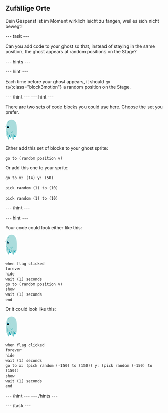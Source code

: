## Zufällige Orte

Dein Gespenst ist im Moment wirklich leicht zu fangen, weil es sich nicht bewegt!

\--- task \---

Can you add code to your ghost so that, instead of staying in the same position, the ghost appears at random positions on the Stage?

\--- hints \---

\--- hint \---

Each time before your ghost appears, it should `go to`{:class="block3motion"} a random position on the Stage.

\--- /hint \--- \--- hint \---

There are two sets of code blocks you could use here. Choose the set you prefer.

![ghost-sprite](images/ghost-sprite.png)

Either add this set of blocks to your ghost sprite:

```blocks3
go to (random position v)
```

Or add this one to your sprite:

```blocks3
go to x: (14) y: (50)

pick random (1) to (10)

pick random (1) to (10)
```

\--- /hint \---

\--- hint \---

Your code could look either like this:

![ghost-sprite](images/ghost-sprite.png)

```blocks3
when flag clicked
forever
hide
wait (1) seconds
go to (random position v)
show
wait (1) seconds
end
```

Or it could look like this:

![ghost-sprite](images/ghost-sprite.png)

```blocks3
when flag clicked
forever
hide
wait (1) seconds
go to x: (pick random (-150) to (150)) y: (pick random (-150) to (150))
show
wait (1) seconds
end
```

\--- /hint \--- \--- /hints \---

\--- /task \---